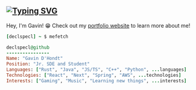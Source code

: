 ## [![Typing SVG](https://readme-typing-svg.demolab.com?font=JetBrains+Nerd+Font+Mono&size=20&duration=2500&pause=750&color=78A9FF&background=FFFFFF00&vCenter=true&random=true&width=540&height=40&lines=System.out.println%28%22Hello%2C%20world%22%29;println%21%28%22Hello%2C%20world%22%29;let%20%28%29%20%3D%20print_endline%20%22Hello%2C%20world%22;console.log%28%22Hello%2C%20world%22%29;std%3A%3Acout%20%3C%3C%20%22Hello%2C%20world%5Cn%22)](https://git.io/typing-svg)

Hey, I'm Gavin! 😁 Check out my [portfolio website](https://www.gavindhondt.com/) to learn more about me!

```rb
[declspecl] ~ $ mefetch

declspecl@github
----------------
Name: "Gavin D'Hondt"
Position: "Jr. SDE and Student"
Languages: ["Rust", "Java", "JS/TS", "C++", "Python", ...languages]
Technologies: ["React", "Next", "Spring", "AWS", ...technologies]
Interests: ["Gaming", "Music", "Learning new things", ...interests]
```

<!-- ![Top Languages Used](https://github-readme-stats-omega-ochre-80.vercel.app/api/top-langs/?username=declspecl&theme=dark&hide_border=false&no-bg=true&no-frame=true&langs_count=4&exclude_repo=ValoGuessr,PokeRPS,firstOGLUI,OpenGoLf,pong,firstTriangle&hide=c) -->
